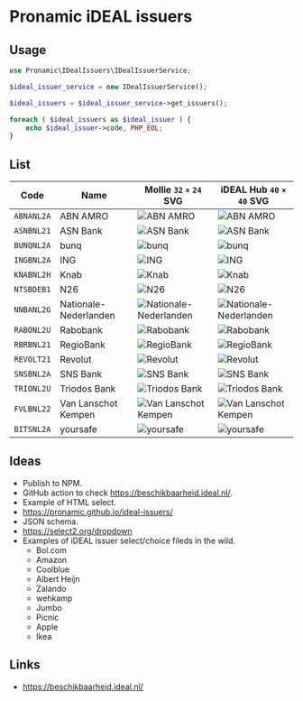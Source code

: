 # Pronamic iDEAL issuers

## Usage

```php
use Pronamic\IDealIssuers\IDealIssuerService;

$ideal_issuer_service = new IDealIssuerService();

$ideal_issuers = $ideal_issuer_service->get_issuers();

foreach ( $ideal_issuers as $ideal_issuer ) {
	echo $ideal_issuer->code, PHP_EOL;
}
```

## List

| Code | Name | Mollie `32` `×` `24` SVG | iDEAL Hub `40` `×` `40` SVG |
| ---- | ---- | ------------------------ |---------------------------- |
| `ABNANL2A` | ABN AMRO | ![ABN AMRO](https://raw.github.com/pronamic/wp-pay-logos/main/dist/ideal-issuers/abn-amro/ideal-issuer-abn-amro-mollie-32x24.svg) | ![ABN AMRO](https://raw.github.com/pronamic/wp-pay-logos/main/dist/ideal-issuers/abn-amro/ideal-issuer-abn-amro-ideal-hub-40x40.svg) |
| `ASNBNL21` | ASN Bank | ![ASN Bank](https://raw.github.com/pronamic/wp-pay-logos/main/dist/ideal-issuers/asn-bank/ideal-issuer-asn-bank-mollie-32x24.svg) | ![ASN Bank](https://raw.github.com/pronamic/wp-pay-logos/main/dist/ideal-issuers/asn-bank/ideal-issuer-asn-bank-ideal-hub-40x40.svg) |
| `BUNQNL2A` | bunq | ![bunq](https://raw.github.com/pronamic/wp-pay-logos/main/dist/ideal-issuers/bunq/ideal-issuer-bunq-mollie-32x24.svg) | ![bunq](https://raw.github.com/pronamic/wp-pay-logos/main/dist/ideal-issuers/bunq/ideal-issuer-bunq-ideal-hub-40x40.svg) |
| `INGBNL2A` | ING | ![ING](https://raw.github.com/pronamic/wp-pay-logos/main/dist/ideal-issuers/ing/ideal-issuer-ing-mollie-32x24.svg) | ![ING](https://raw.github.com/pronamic/wp-pay-logos/main/dist/ideal-issuers/ing/ideal-issuer-ing-ideal-hub-40x40.svg) |
| `KNABNL2H` | Knab | ![Knab](https://raw.github.com/pronamic/wp-pay-logos/main/dist/ideal-issuers/knab/ideal-issuer-knab-mollie-32x24.svg) | ![Knab](https://raw.github.com/pronamic/wp-pay-logos/main/dist/ideal-issuers/knab/ideal-issuer-knab-ideal-hub-40x40.svg) |
| `NTSBDEB1` | N26 | ![N26](https://raw.github.com/pronamic/wp-pay-logos/main/dist/ideal-issuers/n26/ideal-issuer-n26-mollie-32x24.svg) | ![N26](https://raw.github.com/pronamic/wp-pay-logos/main/dist/ideal-issuers/n26/ideal-issuer-n26-ideal-hub-40x40.svg) |
| `NNBANL2G` | Nationale-Nederlanden | ![Nationale-Nederlanden](https://raw.github.com/pronamic/wp-pay-logos/main/dist/ideal-issuers/nn/ideal-issuer-nn-mollie-32x24.svg) | ![Nationale-Nederlanden](https://raw.github.com/pronamic/wp-pay-logos/main/dist/ideal-issuers/nn/ideal-issuer-nn-ideal-hub-40x40.svg) |
| `RABONL2U` | Rabobank | ![Rabobank](https://raw.github.com/pronamic/wp-pay-logos/main/dist/ideal-issuers/rabobank/ideal-issuer-rabobank-mollie-32x24.svg) | ![Rabobank](https://raw.github.com/pronamic/wp-pay-logos/main/dist/ideal-issuers/rabobank/ideal-issuer-rabobank-ideal-hub-40x40.svg) |
| `RBRBNL21` | RegioBank | ![RegioBank](https://raw.github.com/pronamic/wp-pay-logos/main/dist/ideal-issuers/regiobank/ideal-issuer-regiobank-mollie-32x24.svg) | ![RegioBank](https://raw.github.com/pronamic/wp-pay-logos/main/dist/ideal-issuers/regiobank/ideal-issuer-regiobank-ideal-hub-40x40.svg) |
| `REVOLT21` | Revolut | ![Revolut](https://raw.github.com/pronamic/wp-pay-logos/main/dist/ideal-issuers/revolut/ideal-issuer-revolut-mollie-32x24.svg) | ![Revolut](https://raw.github.com/pronamic/wp-pay-logos/main/dist/ideal-issuers/revolut/ideal-issuer-revolut-ideal-hub-40x40.svg) |
| `SNSBNL2A` | SNS Bank | ![SNS Bank](https://raw.github.com/pronamic/wp-pay-logos/main/dist/ideal-issuers/sns/ideal-issuer-sns-mollie-32x24.svg) | ![SNS Bank](https://raw.github.com/pronamic/wp-pay-logos/main/dist/ideal-issuers/sns/ideal-issuer-sns-ideal-hub-40x40.svg) |
| `TRIONL2U` | Triodos Bank | ![Triodos Bank](https://raw.github.com/pronamic/wp-pay-logos/main/dist/ideal-issuers/triodos-bank/ideal-issuer-triodos-bank-mollie-32x24.svg) | ![Triodos Bank](https://raw.github.com/pronamic/wp-pay-logos/main/dist/ideal-issuers/triodos-bank/ideal-issuer-triodos-bank-ideal-hub-40x40.svg) |
| `FVLBNL22` | Van Lanschot Kempen | ![Van Lanschot Kempen](https://raw.github.com/pronamic/wp-pay-logos/main/dist/ideal-issuers/van-lanschot/ideal-issuer-van-lanschot-mollie-32x24.svg) | ![Van Lanschot Kempen](https://raw.github.com/pronamic/wp-pay-logos/main/dist/ideal-issuers/van-lanschot/ideal-issuer-van-lanschot-ideal-hub-40x40.svg) |
| `BITSNL2A` | yoursafe | ![yoursafe](https://raw.github.com/pronamic/wp-pay-logos/main/dist/ideal-issuers/yoursafe/ideal-issuer-yoursafe-mollie-32x24.svg) | ![yoursafe](https://raw.github.com/pronamic/wp-pay-logos/main/dist/ideal-issuers/yoursafe/ideal-issuer-yoursafe-ideal-hub-40x40.svg) |

## Ideas

- Publish to NPM.
- GitHub action to check https://beschikbaarheid.ideal.nl/.
- Example of HTML select.
- https://pronamic.github.io/ideal-issuers/
- JSON schema.
- https://select2.org/dropdown
- Examples of iDEAL issuer select/choice fileds in the wild.
	- Bol.com
	- Amazon
	- Coolblue
	- Albert Heijn
	- Zalando
	- wehkamp
	- Jumbo
	- Picnic
	- Apple
	- Ikea

## Links

- https://beschikbaarheid.ideal.nl/

